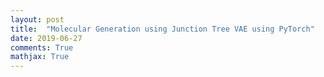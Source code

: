 ```yaml
---
layout: post
title:  "Molecular Generation using Junction Tree VAE using PyTorch"
date: 2019-06-27
comments: True
mathjax: True
---
```

